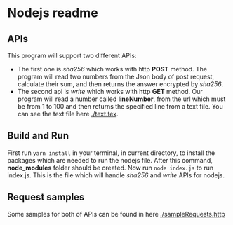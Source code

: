 # Nodejs readme 
## APIs
This program will support two different APIs:
- The first one is *sha256* which works with http **POST** method. The program will read two numbers from the Json body of post request, calculate their sum, and then returns the answer encrypted by *sha256*.
- The second api is *write* which works with http **GET** method. Our program will read a number called **lineNumber**, from the url which must be from 1 to 100 and then returns the specified line from a text file. You can see the text file here [./text.tex](https://github.com/parhamsaremi/WebFall2020/blob/master/assignments/hw1/nodejs/text.txt).
## Build and Run
First run `yarn install` in your terminal, in current directory, to install the packages which are needed to run the nodejs file. After this command, **node_modules** folder should be created.
Now run `node index.js` to run index.js. This is the file which will handle *sha256* and *write* APIs for nodejs.
## Request samples
Some samples for both of APIs can be found in here [./sampleRequests.http](https://github.com/parhamsaremi/WebFall2020/blob/master/assignments/hw1/nodejs/sampleRequests.http)
